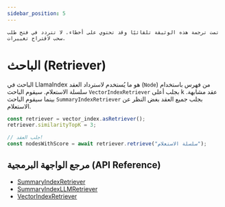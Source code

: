 ```yaml
---
sidebar_position: 5
---
```


`تمت ترجمة هذه الوثيقة تلقائيًا وقد تحتوي على أخطاء. لا تتردد في فتح طلب سحب لاقتراح تغييرات.`

# الباحث (Retriever)

الباحث في LlamaIndex هو ما يُستخدم لاسترداد العقد (`Node`) من فهرس باستخدام سلسلة الاستعلام. سيقوم الباحث `VectorIndexRetriever` بجلب أعلى k عقد مشابهة. بينما سيقوم الباحث `SummaryIndexRetriever` بجلب جميع العقد بغض النظر عن الاستعلام.

```typescript
const retriever = vector_index.asRetriever();
retriever.similarityTopK = 3;

// جلب العقد!
const nodesWithScore = await retriever.retrieve("سلسلة الاستعلام");
```

## مرجع الواجهة البرمجية (API Reference)

- [SummaryIndexRetriever](../../api/classes/SummaryIndexRetriever.md)
- [SummaryIndexLLMRetriever](../../api/classes/SummaryIndexLLMRetriever.md)
- [VectorIndexRetriever](../../api/classes/VectorIndexRetriever.md)
